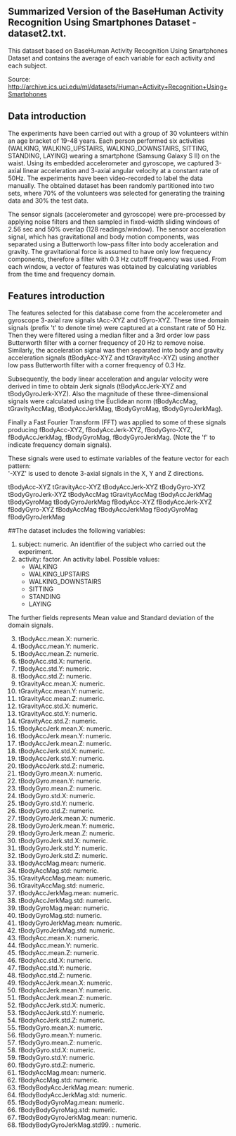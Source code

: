 ## Summarized Version of the BaseHuman Activity Recognition Using Smartphones Dataset - dataset2.txt.

This dataset based on BaseHuman Activity Recognition Using Smartphones Dataset and contains the average of each variable for each activity and each subject.

Source: http://archive.ics.uci.edu/ml/datasets/Human+Activity+Recognition+Using+Smartphones

## Data introduction

The experiments have been carried out with a group of 30 volunteers within an age bracket of 19-48 years. Each person performed six activities (WALKING, WALKING_UPSTAIRS, WALKING_DOWNSTAIRS, SITTING, STANDING, LAYING) wearing a smartphone (Samsung Galaxy S II) on the waist. Using its embedded accelerometer and gyroscope, we captured 3-axial linear acceleration and 3-axial angular velocity at a constant rate of 50Hz. The experiments have been video-recorded to label the data manually. The obtained dataset has been randomly partitioned into two sets, where 70% of the volunteers was selected for generating the training data and 30% the test data. 

The sensor signals (accelerometer and gyroscope) were pre-processed by applying noise filters and then sampled in fixed-width sliding windows of 2.56 sec and 50% overlap (128 readings/window). The sensor acceleration signal, which has gravitational and body motion components, was separated using a Butterworth low-pass filter into body acceleration and gravity. The gravitational force is assumed to have only low frequency components, therefore a filter with 0.3 Hz cutoff frequency was used. From each window, a vector of features was obtained by calculating variables from the time and frequency domain.

## Features introduction

The features selected for this database come from the accelerometer and gyroscope 3-axial raw signals tAcc-XYZ and tGyro-XYZ. These time domain signals (prefix 't' to denote time) were captured at a constant rate of 50 Hz. Then they were filtered using a median filter and a 3rd order low pass Butterworth filter with a corner frequency of 20 Hz to remove noise. Similarly, the acceleration signal was then separated into body and gravity acceleration signals (tBodyAcc-XYZ and tGravityAcc-XYZ) using another low pass Butterworth filter with a corner frequency of 0.3 Hz. 

Subsequently, the body linear acceleration and angular velocity were derived in time to obtain Jerk signals (tBodyAccJerk-XYZ and tBodyGyroJerk-XYZ). Also the magnitude of these three-dimensional signals were calculated using the Euclidean norm (tBodyAccMag, tGravityAccMag, tBodyAccJerkMag, tBodyGyroMag, tBodyGyroJerkMag). 

Finally a Fast Fourier Transform (FFT) was applied to some of these signals producing fBodyAcc-XYZ, fBodyAccJerk-XYZ, fBodyGyro-XYZ, fBodyAccJerkMag, fBodyGyroMag, fBodyGyroJerkMag. (Note the 'f' to indicate frequency domain signals). 

These signals were used to estimate variables of the feature vector for each pattern:  
'-XYZ' is used to denote 3-axial signals in the X, Y and Z directions.

tBodyAcc-XYZ
tGravityAcc-XYZ
tBodyAccJerk-XYZ
tBodyGyro-XYZ
tBodyGyroJerk-XYZ
tBodyAccMag
tGravityAccMag
tBodyAccJerkMag
tBodyGyroMag
tBodyGyroJerkMag
fBodyAcc-XYZ
fBodyAccJerk-XYZ
fBodyGyro-XYZ
fBodyAccMag
fBodyAccJerkMag
fBodyGyroMag
fBodyGyroJerkMag

##The dataset includes the following variables:

1. subject: numeric. An identifier of the subject who carried out the experiment.
2. activity: factor. An activity label. Possible values:
    - WALKING
    - WALKING_UPSTAIRS
    - WALKING_DOWNSTAIRS
    - SITTING
    - STANDING
    - LAYING

The further fields represents Mean value and Standard deviation of the domain signals.

3. tBodyAcc.mean.X: numeric.
4. tBodyAcc.mean.Y: numeric.
5. tBodyAcc.mean.Z: numeric.
6. tBodyAcc.std.X: numeric.
7. tBodyAcc.std.Y: numeric.
8. tBodyAcc.std.Z: numeric.
9. tGravityAcc.mean.X: numeric.
10. tGravityAcc.mean.Y: numeric.
11. tGravityAcc.mean.Z: numeric.
12. tGravityAcc.std.X: numeric.
13. tGravityAcc.std.Y: numeric.
14. tGravityAcc.std.Z: numeric.
15. tBodyAccJerk.mean.X: numeric.
16. tBodyAccJerk.mean.Y: numeric.
17. tBodyAccJerk.mean.Z: numeric.
18. tBodyAccJerk.std.X: numeric.
19. tBodyAccJerk.std.Y: numeric.
20. tBodyAccJerk.std.Z: numeric.
21. tBodyGyro.mean.X: numeric.
22. tBodyGyro.mean.Y: numeric.
23. tBodyGyro.mean.Z: numeric.
24. tBodyGyro.std.X: numeric.
25. tBodyGyro.std.Y: numeric.
26. tBodyGyro.std.Z: numeric.
27. tBodyGyroJerk.mean.X: numeric.
28. tBodyGyroJerk.mean.Y: numeric.
29. tBodyGyroJerk.mean.Z: numeric.
30. tBodyGyroJerk.std.X: numeric.
31. tBodyGyroJerk.std.Y: numeric.
32. tBodyGyroJerk.std.Z: numeric.
33. tBodyAccMag.mean: numeric.
34. tBodyAccMag.std: numeric.
35. tGravityAccMag.mean: numeric.
36. tGravityAccMag.std: numeric.
37. tBodyAccJerkMag.mean: numeric.
38. tBodyAccJerkMag.std: numeric.
39. tBodyGyroMag.mean: numeric.
40. tBodyGyroMag.std: numeric.
41. tBodyGyroJerkMag.mean: numeric.
42. tBodyGyroJerkMag.std: numeric.
43. fBodyAcc.mean.X: numeric.
44. fBodyAcc.mean.Y: numeric.
45. fBodyAcc.mean.Z: numeric.
46. fBodyAcc.std.X: numeric.
47. fBodyAcc.std.Y: numeric.
48. fBodyAcc.std.Z: numeric.
49. fBodyAccJerk.mean.X: numeric.
50. fBodyAccJerk.mean.Y: numeric.
51. fBodyAccJerk.mean.Z: numeric.
52. fBodyAccJerk.std.X: numeric.
53. fBodyAccJerk.std.Y: numeric.
54. fBodyAccJerk.std.Z: numeric.
55. fBodyGyro.mean.X: numeric.
56. fBodyGyro.mean.Y: numeric.
57. fBodyGyro.mean.Z: numeric.
58. fBodyGyro.std.X: numeric.
59. fBodyGyro.std.Y: numeric.
60. fBodyGyro.std.Z: numeric.
61. fBodyAccMag.mean: numeric.
62. fBodyAccMag.std: numeric.
63. fBodyBodyAccJerkMag.mean: numeric.
64. fBodyBodyAccJerkMag.std: numeric.
65. fBodyBodyGyroMag.mean: numeric.
66. fBodyBodyGyroMag.std: numeric.
67. fBodyBodyGyroJerkMag.mean: numeric.
68. fBodyBodyGyroJerkMag.std99. : numeric.
